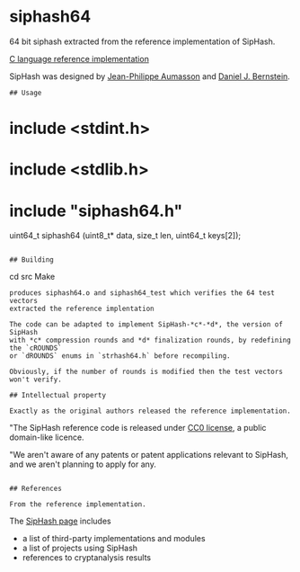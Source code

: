 # siphash64

64 bit siphash extracted from the reference implementation of SipHash.

[C language reference implementation](https://github.com/veorq/SipHash)

SipHash was designed by [Jean-Philippe Aumasson](https://131002.net) and
[Daniel J. Bernstein](http://cr.yp.to). 

```
## Usage

```
# include	<stdint.h>
# include	<stdlib.h>
# include	"siphash64.h"
uint64_t	siphash64 (uint8_t* data, size_t len, uint64_t keys[2]);
```

## Building

```
cd src
Make
```
produces siphash64.o and siphash64_test which verifies the 64 test vectors
extracted the reference implentation

The code can be adapted to implement SipHash-*c*-*d*, the version of SipHash
with *c* compression rounds and *d* finalization rounds, by redefining the `cROUNDS`
or `dROUNDS` enums in `strhash64.h` before recompiling.  

Obviously, if the number of rounds is modified then the test vectors
won't verify.

## Intellectual property

Exactly as the original authors released the reference implementation.
```
"The SipHash reference code is released under [CC0
license](https://creativecommons.org/publicdomain/zero/1.0/), a public
domain-like licence.

"We aren't aware of any patents or patent applications relevant to
SipHash, and we aren't planning to apply for any.
```

## References

From the reference implementation.
```
The [SipHash page](https://131002.net/siphash) includes
* a list of third-party implementations and modules
* a list of projects using SipHash
* references to cryptanalysis results
```
